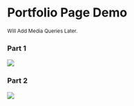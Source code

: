 <h1>Portfolio Page Demo</h1>
<small>Will Add Media Queries Later.</small>
<h3>Part 1</h3>
<img src="https://i.imgur.com/MFvikmG.png" /> <br/>

<h3>Part 2</h3>
<img src="https://i.imgur.com/7inof4L.png"/>
